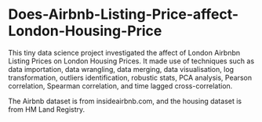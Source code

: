 # Does-Airbnb-Listing-Price-affect-London-Housing-Price

This tiny data science project investigated the affect of London Airbnbn Listing Prices on London Housing Prices. It made use of techniques such as data importation, data wrangling, data merging, data visualisation, log transformation, outliers identification, robustic stats, PCA analysis, Pearson correlation, Spearman correlation, and time lagged cross-correlation. 

The Airbnb dataset is from insideairbnb.com, and the housing dataset is from HM Land Registry. 
